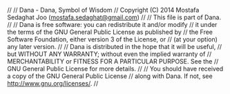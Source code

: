 //
// Dana - Dana, Symbol of Wisdom
// Copyright (C) 2014 Mostafa Sedaghat Joo (mostafa.sedaghat@gmail.com)
//
// This file is part of Dana.
//
// Dana is free software: you can redistribute it and/or modify
// it under the terms of the GNU General Public License as published by
// the Free Software Foundation, either version 3 of the License, or
// (at your option) any later version.
//
// Dana is distributed in the hope that it will be useful,
// but WITHOUT ANY WARRANTY; without even the implied warranty of
// MERCHANTABILITY or FITNESS FOR A PARTICULAR PURPOSE.  See the
// GNU General Public License for more details.
//
// You should have received a copy of the GNU General Public License
// along with Dana.  If not, see <http://www.gnu.org/licenses/>.
//
